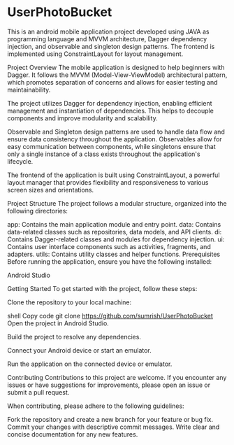 # UserPhotoBucket

This is an android mobile application project developed using JAVA as programming language and MVVM architecture, Dagger dependency injection, and observable and singleton design patterns. The frontend is implemented using ConstraintLayout for layout management.

Project Overview
The mobile application is designed to help beginners with Dagger. It follows the MVVM (Model-View-ViewModel) architectural pattern, which promotes separation of concerns and allows for easier testing and maintainability.

The project utilizes Dagger for dependency injection, enabling efficient management and instantiation of dependencies. This helps to decouple components and improve modularity and scalability.

Observable and Singleton design patterns are used to handle data flow and ensure data consistency throughout the application. Observables allow for easy communication between components, while singletons ensure that only a single instance of a class exists throughout the application's lifecycle.

The frontend of the application is built using ConstraintLayout, a powerful layout manager that provides flexibility and responsiveness to various screen sizes and orientations.

Project Structure
The project follows a modular structure, organized into the following directories:

app: Contains the main application module and entry point.
data: Contains data-related classes such as repositories, data models, and API clients.
di: Contains Dagger-related classes and modules for dependency injection.
ui: Contains user interface components such as activities, fragments, and adapters.
utils: Contains utility classes and helper functions.
Prerequisites
Before running the application, ensure you have the following installed:

Android Studio 

Getting Started
To get started with the project, follow these steps:

Clone the repository to your local machine:

shell
Copy code
git clone https://github.com/sumrish/UserPhotoBucket
Open the project in Android Studio.

Build the project to resolve any dependencies.

Connect your Android device or start an emulator.

Run the application on the connected device or emulator.

Contributing
Contributions to this project are welcome. If you encounter any issues or have suggestions for improvements, please open an issue or submit a pull request.

When contributing, please adhere to the following guidelines:

Fork the repository and create a new branch for your feature or bug fix.
Commit your changes with descriptive commit messages.
Write clear and concise documentation for any new features.
